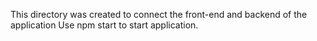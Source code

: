 This directory was created to connect the front-end and backend of the application
Use npm start to start application.
